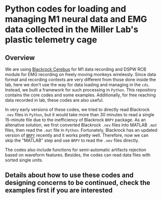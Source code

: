 # Python codes for loading and managing M1 neural data and EMG data collected in the Miller Lab's plastic telemetry cage

## Overview
We are using [Blackrock Cerebus](https://blackrockneurotech.com/products/cerebus/) for M1 data recording and DSPW RCB module for EMG recording on freely moving monkeys wirelessly. Since data format and recording contexts are very different from those done inside the lab, here we don't use the way for data loading and managing in the `cds`. Instead, we built a framework for such processing in `Python`. This repository contains the core codes and some examples. Additionally, for free reaching data recorded in lab, these codes are also useful.

In very early versions of these codes, we tried to directly read Blackrock `.nev` files in `Python`, but it would take more than 30 minutes to read a single 15-minute file due to the inefficiency of Blackrock `BRPY` package. As an altenative solution, we first converted Blackrock `.nev` files into MATLAB `.mat` files, then read the `.mat` file in `Python`. Fortunately, Blackrock has an updated version of [`BRPY`](https://github.com/BlackrockMicrosystems/Python-Utilities) recently and it works pretty well. Therefore, now we can skip the "MATLAB" step and use `BRPY` to read the `.nev` files directly.

The codes also include functions for semi-automatic artifacts rejection based on waveform features. Besides, the codes can read data files with sorted single units.

## Details about how to use these codes and designing concerns to be continued, check the examples first if you are interested

